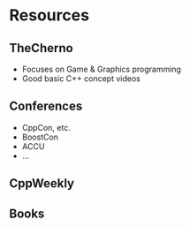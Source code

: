 # Resources

## TheCherno

- Focuses on Game & Graphics programming
- Good basic C++ concept videos

## Conferences

- CppCon, etc.
- BoostCon
- ACCU
- ...

## CppWeekly

## Books
